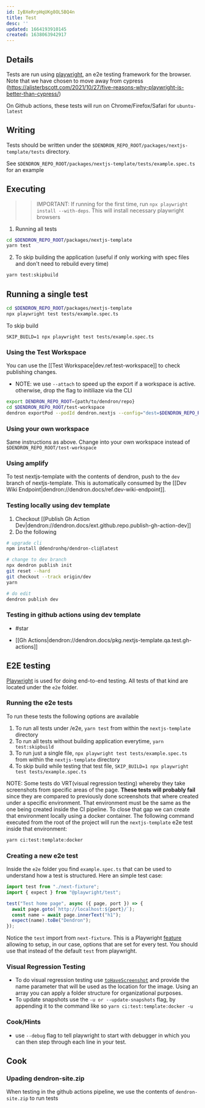 ```yaml
---
id: IyBXeRrpHqUKg8OL5BQ4n
title: Test
desc: ''
updated: 1664193910145
created: 1638063942917
---
```


## Details
Tests are run using [playwright](https://playwright.dev/docs/intro), an e2e testing framework for the browser. Note that we have chosen to move away from cypress (https://alisterbscott.com/2021/10/27/five-reasons-why-playwright-is-better-than-cypress/)

On Github actions, these tests will run on Chrome/Firefox/Safari for `ubuntu-latest`

## Writing
Tests should be written under the `$DENDRON_REPO_ROOT/packages/nextjs-template/tests` directory. 

See `$DENDRON_REPO_ROOT/packages/nextjs-template/tests/example.spec.ts` for an example

## Executing
>>IMPORTANT: If running for the first time, run `npx playwright install --with-deps`. This will install necessary playwright browsers

1. Running all tests
```sh
cd $DENDRON_REPO_ROOT/packages/nextjs-template
yarn test
```
2. To skip building the application (useful if only working with spec files and don't need to rebuild every time)
```sh
yarn test:skipbuild
```

## Running a single test
```sh
cd $DENDRON_REPO_ROOT/packages/nextjs-template
npx playwright test tests/example.spec.ts
```
To skip build
```
SKIP_BUILD=1 npx playwright test tests/example.spec.ts
```

### Using the Test Workspace

You can use the [[Test Workspace|dev.ref.test-workspace]] to check publishing changes.

- NOTE: we use `--attach` to speed up the export if a workspace is active. otherwise, drop the flag to initiliaze via the CLI
```sh
export DENDRON_REPO_ROOT={path/to/dendron/repo}
cd $DENDRON_REPO_ROOT/test-workspace
dendron exportPod --podId dendron.nextjs --config="dest=$DENDRON_REPO_ROOT/packages/nextjs-template" --attach
```

### Using your own workspace

Same instructions as above. Change into your own workspace instead of `$DENDRON_REPO_ROOT/test-workspace`

### Using amplify

To test nextjs-template with the contents of dendron, push to the `dev` branch of nextjs-template. This is automatically consumed by the
[[Dev Wiki Endpoint|dendron://dendron.docs/ref.dev-wiki-endpoint]]. 

### Testing locally using dev template
1. Checkout [[Publish Gh Action Dev|dendron://dendron.docs/ext.github.repo.publish-gh-action-dev]]
1. Do the following

```sh
# upgrade cli
npm install @dendronhq/dendron-cli@latest

# change to dev branch
npx dendron publish init
git reset --hard
git checkout --track origin/dev
yarn

# do edit
dendron publish dev
```

### Testing in github actions using dev template
- #star

- [[Gh Actions|dendron://dendron.docs/pkg.nextjs-template.qa.test.gh-actions]]

## E2E testing

[Playwright](https://playwright.dev/) is used for doing end-to-end testing. All tests of that kind are located under the `e2e` folder.

### Running the e2e tests

To run these tests the following options are available

1. To run all tests under /e2e, `yarn test` from within the `nextjs-template` directory
2. To run all tests without building application everytime, `yarn test:skipbuild`
3. To run just a single file, `npx playwright test tests/example.spec.ts` from within the `nextjs-template` directory
4. To skip build while testing that test file, `SKIP_BUILD=1 npx playwright test tests/example.spec.ts`

NOTE: Some tests do VRT(visual regression testing) whereby they take screenshots from specific areas of the page. **These tests will probably fail**  since they are compared to previously done screenshots that where created under a specific environment. That environment must be the same as the one being created inside the CI pipeline. To close that gap we can create that environment locally using a docker container. The following command executed from the root of the project will run the `nextjs-template` e2e test inside that environment:

```bash
yarn ci:test:template:docker
```

### Creating a new e2e test

Inside the `e2e` folder you find `example.spec.ts` that can be used to understand how a test is structured. Here an simple test case:

```typescript
import test from "./next-fixture";
import { expect } from "@playwright/test";

test("Test home page", async ({ page, port }) => {
  await page.goto(`http://localhost:${port}/`);
  const name = await page.innerText("h1");
  expect(name).toBe("Dendron");
});
```

Notice the `test` import from `next-fixture`. This is a Playwright [feature](https://playwright.dev/docs/test-fixtures#fixtures-options) allowing to setup, in our case, options that are set for every test. You should use that instead of the default `test` from playwright.

### Visual Regression Testing

- To do visual regression testing use [`toHaveScreenshot`](https://playwright.dev/docs/test-snapshots) and provide the name parameter that will be used as the location for the image. Using an array you can apply a folder structure for organizational purposes.
- To update snapshots use the `-u or --update-snapshots` flag, by appending it to the command like so `yarn ci:test:template:docker -u`

### Cook/Hints

- use `--debug` flag to tell playwright to start with debugger in which you can then step through each line in your test.

## Cook

### Upading dendron-site.zip

When testing in the github actions pipeline, we use the contents of `dendron-site.zip` to run tests
